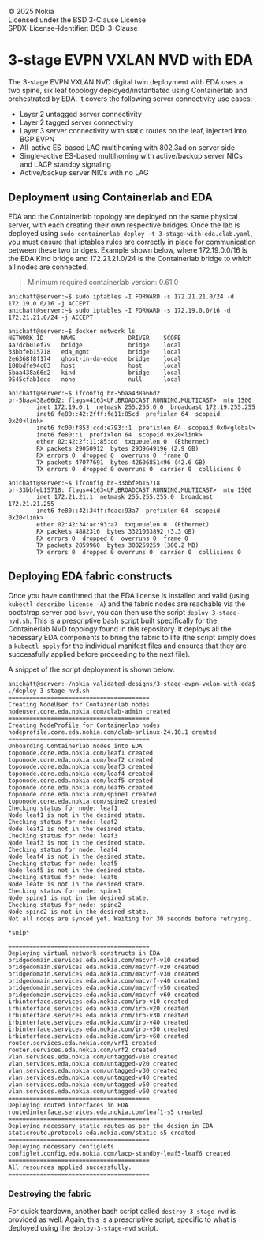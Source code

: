© 2025 Nokia  
Licensed under the BSD 3-Clause License  
SPDX-License-Identifier: BSD-3-Clause  

# 3-stage EVPN VXLAN NVD with EDA

The 3-stage EVPN VXLAN NVD digital twin deployment with EDA uses a two spine, six leaf topology deployed/instantiated using Containerlab and orchestrated by EDA. It covers the following server connectivity use cases:

- Layer 2 untagged server connectivity
- Layer 2 tagged server connectivity
- Layer 3 server connectivity with static routes on the leaf, injected into BGP EVPN
- All-active ES-based LAG multihoming with 802.3ad on server side
- Single-active ES-based multihoming with active/backup server NICs and LACP standby signaling
- Active/backup server NICs with no LAG 

## Deployment using Containerlab and EDA

EDA and the Containerlab topology are deployed on the same physical server, with each creating their own respective bridges. Once the lab is deployed using `sudo containerlab deploy -t 3-stage-with-eda.clab.yaml`, you must ensure that iptables rules are correctly in place for communication between these two bridges. Example shown below, where 172.19.0.0/16 is the EDA Kind bridge and 172.21.21.0/24 is the Containerlab bridge to which all nodes are connected.

> Minimum required containerlab version: 0.61.0

```
anichatt@server:~$ sudo iptables -I FORWARD -s 172.21.21.0/24 -d 172.19.0.0/16 -j ACCEPT
anichatt@server:~$ sudo iptables -I FORWARD -s 172.19.0.0/16 -d 172.21.21.0/24 -j ACCEPT

anichatt@server:~$ docker network ls
NETWORK ID     NAME               DRIVER    SCOPE
4a7dcb01ef79   bridge             bridge    local
33bbfeb15718   eda_mgmt           bridge    local
2e6368f8f174   ghost-in-da-edge   bridge    local
108bdfe94c03   host               host      local
5baa438a66d2   kind               bridge    local
9545cfab1ecc   none               null      local

anichatt@server:~$ ifconfig br-5baa438a66d2
br-5baa438a66d2: flags=4163<UP,BROADCAST,RUNNING,MULTICAST>  mtu 1500
        inet 172.19.0.1  netmask 255.255.0.0  broadcast 172.19.255.255
        inet6 fe80::42:2fff:fe11:85cd  prefixlen 64  scopeid 0x20<link>
        inet6 fc00:f853:ccd:e793::1  prefixlen 64  scopeid 0x0<global>
        inet6 fe80::1  prefixlen 64  scopeid 0x20<link>
        ether 02:42:2f:11:85:cd  txqueuelen 0  (Ethernet)
        RX packets 29050912  bytes 2939649196 (2.9 GB)
        RX errors 0  dropped 0  overruns 0  frame 0
        TX packets 47077691  bytes 42606851496 (42.6 GB)
        TX errors 0  dropped 0 overruns 0  carrier 0  collisions 0

anichatt@server:~$ ifconfig br-33bbfeb15718
br-33bbfeb15718: flags=4163<UP,BROADCAST,RUNNING,MULTICAST>  mtu 1500
        inet 172.21.21.1  netmask 255.255.255.0  broadcast 172.21.21.255
        inet6 fe80::42:34ff:feac:93a7  prefixlen 64  scopeid 0x20<link>
        ether 02:42:34:ac:93:a7  txqueuelen 0  (Ethernet)
        RX packets 4882316  bytes 3321053892 (3.3 GB)
        RX errors 0  dropped 0  overruns 0  frame 0
        TX packets 2859960  bytes 300259259 (300.2 MB)
        TX errors 0  dropped 0 overruns 0  carrier 0  collisions 0
```

## Deploying EDA fabric constructs

Once you have confirmed that the EDA license is installed and valid (using `kubectl describe license -A`) and the fabric nodes are reachable via the bootstrap server pod `bsvr`, you can then use the script `deploy-3-stage-nvd.sh`. This is a prescriptive bash script built specifically for the Containerlab NVD topology found in this repository. It deploys all the necessary EDA components to bring the fabric to life (the script simply does a `kubectl apply` for the individual manifest files and ensures that they are successfully applied before proceeding to the next file).

A snippet of the script deployment is shown below:

```
anichatt@server:~/nokia-validated-designs/3-stage-evpn-vxlan-with-eda$ ./deploy-3-stage-nvd.sh 
========================================
Creating NodeUser for Containerlab nodes
nodeuser.core.eda.nokia.com/clab-admin created
========================================
Creating NodeProfile for Containerlab nodes
nodeprofile.core.eda.nokia.com/clab-srlinux-24.10.1 created
========================================
Onboarding Containerlab nodes into EDA
toponode.core.eda.nokia.com/leaf1 created
toponode.core.eda.nokia.com/leaf2 created
toponode.core.eda.nokia.com/leaf3 created
toponode.core.eda.nokia.com/leaf4 created
toponode.core.eda.nokia.com/leaf5 created
toponode.core.eda.nokia.com/leaf6 created
toponode.core.eda.nokia.com/spine1 created
toponode.core.eda.nokia.com/spine2 created
Checking status for node: leaf1
Node leaf1 is not in the desired state.
Checking status for node: leaf2
Node leaf2 is not in the desired state.
Checking status for node: leaf3
Node leaf3 is not in the desired state.
Checking status for node: leaf4
Node leaf4 is not in the desired state.
Checking status for node: leaf5
Node leaf5 is not in the desired state.
Checking status for node: leaf6
Node leaf6 is not in the desired state.
Checking status for node: spine1
Node spine1 is not in the desired state.
Checking status for node: spine2
Node spine2 is not in the desired state.
Not all nodes are synced yet. Waiting for 30 seconds before retrying.

*snip*

========================================
Deploying virtual network constructs in EDA
bridgedomain.services.eda.nokia.com/macvrf-v10 created
bridgedomain.services.eda.nokia.com/macvrf-v20 created
bridgedomain.services.eda.nokia.com/macvrf-v30 created
bridgedomain.services.eda.nokia.com/macvrf-v40 created
bridgedomain.services.eda.nokia.com/macvrf-v50 created
bridgedomain.services.eda.nokia.com/macvrf-v60 created
irbinterface.services.eda.nokia.com/irb-v10 created
irbinterface.services.eda.nokia.com/irb-v20 created
irbinterface.services.eda.nokia.com/irb-v30 created
irbinterface.services.eda.nokia.com/irb-v40 created
irbinterface.services.eda.nokia.com/irb-v50 created
irbinterface.services.eda.nokia.com/irb-v60 created
router.services.eda.nokia.com/vrf1 created
router.services.eda.nokia.com/vrf2 created
vlan.services.eda.nokia.com/untagged-v10 created
vlan.services.eda.nokia.com/untagged-v20 created
vlan.services.eda.nokia.com/untagged-v30 created
vlan.services.eda.nokia.com/untagged-v40 created
vlan.services.eda.nokia.com/untagged-v50 created
vlan.services.eda.nokia.com/untagged-v60 created
========================================
Deploying routed interfaces in EDA
routedinterface.services.eda.nokia.com/leaf1-s5 created
========================================
Deploying necessary static routes as per the design in EDA
staticroute.protocols.eda.nokia.com/static-s5 created
========================================
Deploying necessary configlets
configlet.config.eda.nokia.com/lacp-standby-leaf5-leaf6 created
========================================
All resources applied successfully.
========================================
```

### Destroying the fabric

For quick teardown, another bash script called `destroy-3-stage-nvd` is provided as well. Again, this is a prescriptive script, specific to what is deployed using the `deploy-3-stage-nvd` script.
